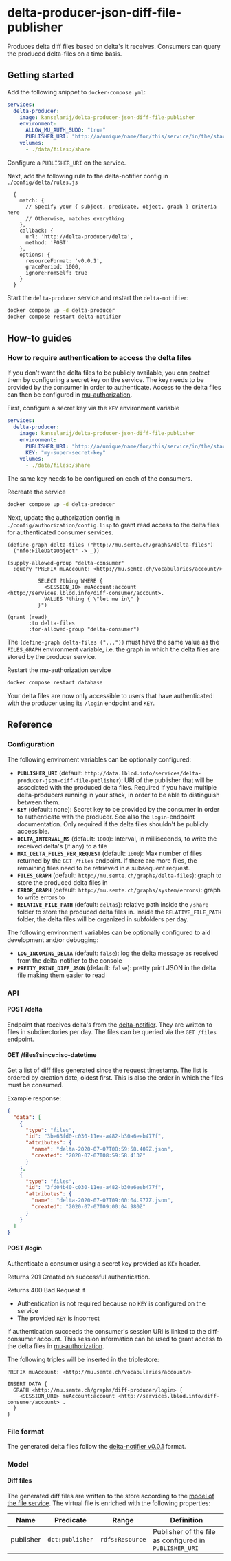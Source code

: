 # delta-producer-json-diff-file-publisher
Produces delta diff files based on delta's it receives. Consumers can query the produced delta-files on a time basis.

## Getting started
Add the following snippet to `docker-compose.yml`:

```yaml
services:
  delta-producer:
    image: kanselarij/delta-producer-json-diff-file-publisher
    environment:
      ALLOW_MU_AUTH_SUDO: "true"
      PUBLISHER_URI: "http://a/unique/name/for/this/service/in/the/stack"
    volumes:
      - ./data/files:/share
```

Configure a `PUBLISHER_URI` on the service.

Next, add the following rule to the delta-notifier config in `./config/delta/rules.js`

```
  {
    match: {
      // Specify your { subject, predicate, object, graph } criteria here
      // Otherwise, matches everything
    },
    callback: {
      url: 'http://delta-producer/delta',
      method: 'POST'
    },
    options: {
      resourceFormat: 'v0.0.1',
      gracePeriod: 1000,
      ignoreFromSelf: true
    }
  }
```

Start the `delta-producer` service and restart the `delta-notifier`:

``` bash
docker compose up -d delta-producer
docker compose restart delta-notifier
```

## How-to guides
### How to require authentication to access the delta files
If you don't want the delta files to be publicly available, you can protect them by configuring a secret key on the service. The key needs to be provided by the consumer in order to authenticate. Access to the delta files can then be configured in [mu-authorization](https://github.com/mu-semtech/sparql-parser).

First, configure a secret key via the `KEY` environment variable

``` yaml
services:
  delta-producer:
    image: kanselarij/delta-producer-json-diff-file-publisher
    environment:
      PUBLISHER_URI: "http://a/unique/name/for/this/service/in/the/stack"
      KEY: "my-super-secret-key"
    volumes:
      - ./data/files:/share

```

The same key needs to be configured on each of the consumers.

Recreate the service

``` bash
docker compose up -d delta-producer
```

Next, update the authorization config in `./config/authorization/config.lisp` to grant read access to the delta files for authenticated consumer services.

``` common-lisp
(define-graph delta-files ("http://mu.semte.ch/graphs/delta-files")
  ("nfo:FileDataObject" -> _))

(supply-allowed-group "delta-consumer"
  :query "PREFIX muAccount: <http://mu.semte.ch/vocabularies/account/>

          SELECT ?thing WHERE {
            <SESSION_ID> muAccount:account <http://services.lblod.info/diff-consumer/account>.
            VALUES ?thing { \"let me in\" }
          }")

(grant (read)
       :to delta-files
       :for-allowed-group "delta-consumer")
```

The `(define-graph delta-files ("..."))` must have the same value as the `FILES_GRAPH` environment variable, i.e. the graph in which the delta files are stored by the producer service.

Restart the mu-authorization service
``` bash
docker compose restart database
```

Your delta files are now only accessible to users that have authenticated with the producer using its `/login` endpoint and `KEY`.

## Reference
### Configuration
The following enviroment variables can be optionally configured:
* **`PUBLISHER_URI`** (default: `http://data.lblod.info/services/delta-producer-json-diff-file-publisher`): URI of the publisher that will be associated with the produced delta files. Required if you have multiple delta-producers running in your stack, in order to be able to distinguish between them.
* **`KEY`** (default: none): Secret key to be provided by the consumer in order to authenticate with the producer. See also the `login`-endpoint documentation. Only required if the delta files shouldn't be publicly accessible.
* **`DELTA_INTERVAL_MS`** (default: `1000`): Interval, in milliseconds, to write the received delta's (if any) to a file
* **`MAX_DELTA_FILES_PER_REQUEST`** (default: `1000`): Max number of files returned by the `GET /files` endpoint. If there are more files, the remaining files need to be retrieved in a subsequent request.
* **`FILES_GRAPH`** (default: `http://mu.semte.ch/graphs/delta-files`): graph to store the produced delta files in
* **`ERROR_GRAPH`** (default: `http://mu.semte.ch/graphs/system/errors`): graph to write errors to
* **`RELATIVE_FILE_PATH`** (default: `deltas`): relative path inside the `/share` folder to store the produced delta files in. Inside the `RELATIVE_FILE_PATH` folder, the delta files will be organized in subfolders per day.

The following environment variables can be optionally configured to aid development and/or debugging:
* **`LOG_INCOMING_DELTA`** (default: `false`): log the delta message as received from the delta-notifier to the console
* **`PRETTY_PRINT_DIFF_JSON`** (default: `false`): pretty print JSON in the delta file making them easier to read

### API
#### POST /delta
Endpoint that receives delta's from the [delta-notifier](https://github.com/mu-semtech/delta-notifier). They are written to files in subdirectories per day. The files can be queried via the `GET /files` endpoint.

#### GET /files?since=iso-datetime
Get a list of diff files generated since the request timestamp. The list is ordered by creation date, oldest first. This is also the order in which the files must be consumed.

Example response:
```json
{
  "data": [
    {
      "type": "files",
      "id": "3be63fd0-c030-11ea-a482-b30a6eeb477f",
      "attributes": {
        "name": "delta-2020-07-07T08:59:58.409Z.json",
        "created": "2020-07-07T08:59:58.413Z"
      }
    },
    {
      "type": "files",
      "id": "3fd04b40-c030-11ea-a482-b30a6eeb477f",
      "attributes": {
        "name": "delta-2020-07-07T09:00:04.977Z.json",
        "created": "2020-07-07T09:00:04.980Z"
      }
    }
  ]
}
```

#### POST /login
Authenticate a consumer using a secret key provided as `KEY` header.

Returns 201 Created on successful authentication.

Returns 400 Bad Request if
- Authentication is not required because no `KEY` is configured on the service
- The provided `KEY` is incorrect

If authentication succeeds the consumer's session URI is linked to the diff-consumer account. This session information can be used to grant access to the delta files in [mu-authorization](https://github.com/mu-semtech/sparql-parser).

The following triples will be inserted in the triplestore:

``` sparql
PREFIX muAccount: <http://mu.semte.ch/vocabularies/account/>

INSERT DATA {
  GRAPH <http://mu.semte.ch/graphs/diff-producer/login> {
    <SESSION_URI> muAccount:account <http://services.lblod.info/diff-consumer/account> .
  }
}
```

### File format
The generated delta files follow the [delta-notifier v0.0.1](https://github.com/mu-semtech/delta-notifier#v001) format.

### Model
#### Diff files
The generated diff files are written to the store according to the [model of the file service](https://github.com/mu-semtech/file-service#resources). The virtual file is enriched with the following properties:

| Name      | Predicate       | Range           | Definition                                                                                                                    |
|-----------|-----------------|-----------------|-------------------------------------------------------------------------------------------------------------------------------|
| publisher | `dct:publisher` | `rdfs:Resource` | Publisher of the file as configured in `PUBLISHER_URI` |
